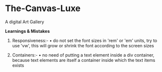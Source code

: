 # The-Canvas-Luxe
A digital Art Gallery


<strong>Learnings & Mistakes</strong>
1. Responsiveness:-
   • do not set the font sizes in 'rem' or 'em' units, try to use 'vw', this will grow or shrink the font according to the screen sizes

2. Containers:-
   • no need of putting a text element inside a div container, because text elements are itself a container inside which the text items exists

